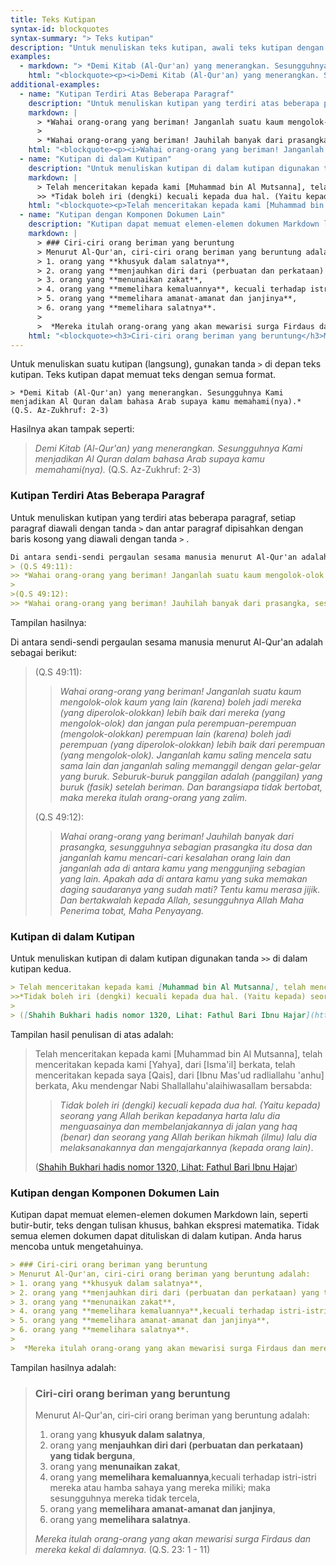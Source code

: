 ```yaml
---
title: Teks Kutipan
syntax-id: blockquotes
syntax-summary: "> Teks kutipan"
description: "Untuk menuliskan teks kutipan, awali teks kutipan dengan tanda `>` dan pisahkan dengan spasi."
examples:
  - markdown: "> *Demi Kitab (Al-Qur'an) yang menerangkan. Sesungguhnya Kami menjadikan Al Quran dalam bahasa Arab supaya kamu memahami(nya).*  (Q.S. Az-Zukhruf: 2-3)"
    html: "<blockquote><p><i>Demi Kitab (Al-Qur'an) yang menerangkan. Sesungguhnya Kami menjadikan Al Quran dalam bahasa Arab supaya kamu memahami(nya)</i>. (Q.S. Az-Zukhruf: 2-3)</p></blockquote>"
additional-examples:
  - name: "Kutipan Terdiri Atas Beberapa Paragraf"
    description: "Untuk menuliskan kutipan yang terdiri atas beberapa paragraf, setiap paragraf diawali dengan tanda `>` dan antar paragraf dipisahkan dengan baris kosong yang diawali dengan tanda `>`."
    markdown: |
      > *Wahai orang-orang yang beriman! Janganlah suatu kaum mengolok-olok kaum yang lain (karena) boleh jadi mereka (yang diperolok-olokkan) lebih baik dari mereka (yang mengolok-olok) dan jangan pula perempuan-perempuan (mengolok-olokkan) perempuan lain (karena) boleh jadi perempuan (yang diperolok-olokkan) lebih baik dari perempuan (yang mengolok-olok). Janganlah kamu saling mencela satu sama lain dan janganlah saling memanggil dengan gelar-gelar yang buruk. Seburuk-buruk panggilan adalah (panggilan) yang buruk (fasik) setelah beriman. Dan barangsiapa tidak bertobat, maka mereka itulah orang-orang yang zalim.*  (Q.S 49:11)
      >
      > *Wahai orang-orang yang beriman! Jauhilah banyak dari prasangka, sesungguhnya sebagian prasangka itu dosa dan janganlah kamu mencari-cari kesalahan orang lain dan janganlah ada di antara kamu yang menggunjing sebagian yang lain. Apakah ada di antara kamu yang suka memakan daging saudaranya yang sudah mati? Tentu kamu merasa jijik. Dan bertakwalah kepada Allah, sesungguhnya Allah Maha Penerima tobat, Maha Penyayang.* (Q.S 49:12)
    html: "<blockquote><p><i>Wahai orang-orang yang beriman! Janganlah suatu kaum mengolok-olok kaum yang lain (karena) boleh jadi mereka (yang diperolok-olokkan) lebih baik dari mereka (yang mengolok-olok) dan jangan pula perempuan-perempuan (mengolok-olokkan) perempuan lain (karena) boleh jadi perempuan (yang diperolok-olokkan) lebih baik dari perempuan (yang mengolok-olok). Janganlah kamu saling mencela satu sama lain dan janganlah saling memanggil dengan gelar-gelar yang buruk. Seburuk-buruk panggilan adalah (panggilan) yang buruk (fasik) setelah beriman. Dan barangsiapa tidak bertobat, maka mereka itulah orang-orang yang zalim.  (Q.S 49:11)</i></p><p><i>Wahai orang-orang yang beriman! Jauhilah banyak dari prasangka, sesungguhnya sebagian prasangka itu dosa dan janganlah kamu mencari-cari kesalahan orang lain dan janganlah ada di antara kamu yang menggunjing sebagian yang lain. Apakah ada di antara kamu yang suka memakan daging saudaranya yang sudah mati? Tentu kamu merasa jijik. Dan bertakwalah kepada Allah, sesungguhnya Allah Maha Penerima tobat, Maha Penyayang. (Q.S 49:12)</i></p></blockquote>"
  - name: "Kutipan di dalam Kutipan"
    description: "Untuk menuliskan kutipan di dalam kutipan digunakan tanda `>>` di dalam kutipan kedua."
    markdown: |
      > Telah menceritakan kepada kami [Muhammad bin Al Mutsanna], telah menceritakan kepada kami [Yahya], dari [Isma'il] berkata, telah menceritakan kepada saya [Qais], dari [Ibnu Mas'ud radliallahu 'anhu] berkata, Aku mendengar Nabi Shallallahu'alaihiwasallam bersabda: 
      >> *Tidak boleh iri (dengki) kecuali kepada dua hal. (Yaitu kepada) seorang yang Allah berikan kepadanya harta lalu dia menguasainya dan membelanjakannya di jalan yang haq (benar) dan seorang yang Allah berikan hikmah (ilmu) lalu dia melaksanakannya dan mengajarkannya (kepada orang lain)*. 
    html: "<blockquote><p>Telah menceritakan kepada kami [Muhammad bin Al Mutsanna], telah menceritakan kepada kami [Yahya], dari [Isma'il] berkata, telah menceritakan kepada saya [Qais], dari [Ibnu Mas'ud radliallahu 'anhu] berkata, Aku mendengar Nabi Shallallahu'alaihiwasallam bersabda: </p><blockquote><p><i>Tidak boleh iri (dengki) kecuali kepada dua hal. (Yaitu kepada) seorang yang Allah berikan kepadanya harta lalu dia menguasainya dan membelanjakannya di jalan yang haq (benar) dan seorang yang Allah berikan hikmah (ilmu) lalu dia melaksanakannya dan mengajarkannya (kepada orang lain).</i></p></blockquote></blockquote>"
  - name: "Kutipan dengan Komponen Dokumen Lain"
    description: "Kutipan dapat memuat elemen-elemen dokumen Markdown lain, seperti butir-butir, teks dengan tulisan khusus, bahkan ekspresi matematika. Tidak semua elemen dokumen dapat dituliskan di dalam kutipan. Anda harus mencoba untuk mengetahuinya."
    markdown: |
      > ### Ciri-ciri orang beriman yang beruntung
      > Menurut Al-Qur'an, ciri-ciri orang beriman yang beruntung adalah:
      > 1. orang yang **khusyuk dalam salatnya**,
      > 2. orang yang **menjauhkan diri dari (perbuatan dan perkataan) yang tidak berguna**,
      > 3. orang yang **menunaikan zakat**,
      > 4. orang yang **memelihara kemaluannya**, kecuali terhadap istri-istri mereka atau hamba sahaya yang mereka miliki; maka sesungguhnya mereka tidak tercela,
      > 5. orang yang **memelihara amanat-amanat dan janjinya**,
      > 6. orang yang **memelihara salatnya**.
      >
      >  *Mereka itulah orang-orang yang akan mewarisi surga Firdaus dan mereka kekal di dalamnya.* (Q.S. 23: 1 - 11)
    html: "<blockquote><h3>Ciri-ciri orang beriman yang beruntung</h3>Menurut Al-Qur'an, ciri-ciri orang beriman yang beruntung adalah:<ol><li>orang yang <b>khusyuk dalam salatnya</b></li>,<li>orang yang <b>menjauhkan diri dari (perbuatan dan perkataan) yang tidak berguna</b>,</li><li><orang yang <b>menunaikan zakat</b>,/li><li>orang yang <b>memelihara kemaluannya</b>,kecuali terhadap istri-istri mereka atau hamba sahaya yang mereka miliki; maka sesungguhnya mereka tidak tercela</li>,<li>orang yang <b>memelihara amanat-amanat dan janjinya</b></li>,<li>orang yang <b>memelihara salatnya</b></li>.</ol><p><i>Mereka itulah orang-orang yang akan mewarisi surga Firdaus dan mereka kekal di dalamnya</i>. (Q.S. 23: 1 - 11)</p></blockquote>"
---
```


Untuk menuliskan suatu kutipan (langsung), gunakan tanda `>`  di depan teks kutipan. Teks kutipan dapat memuat teks dengan semua format. 

```
> *Demi Kitab (Al-Qur'an) yang menerangkan. Sesungguhnya Kami menjadikan Al Quran dalam bahasa Arab supaya kamu memahami(nya).* (Q.S. Az-Zukhruf: 2-3)
```

Hasilnya akan tampak seperti:

> *Demi Kitab (Al-Qur'an) yang menerangkan. Sesungguhnya Kami menjadikan Al Quran dalam bahasa Arab supaya kamu memahami(nya).*  (Q.S. Az-Zukhruf: 2-3)

### Kutipan Terdiri Atas Beberapa Paragraf

Untuk menuliskan kutipan yang terdiri atas beberapa paragraf, setiap paragraf diawali dengan tanda `>` dan antar paragraf dipisahkan dengan baris kosong yang diawali dengan tanda `>` .

```markdown
Di antara sendi-sendi pergaulan sesama manusia menurut Al-Qur'an adalah sebagai berikut:
> (Q.S 49:11):
>> *Wahai orang-orang yang beriman! Janganlah suatu kaum mengolok-olok kaum yang lain (karena) boleh jadi mereka (yang diperolok-olokkan) lebih baik dari mereka (yang mengolok-olok) dan jangan pula perempuan-perempuan (mengolok-olokkan) perempuan lain (karena) boleh jadi perempuan (yang diperolok-olokkan) lebih baik dari perempuan (yang mengolok-olok). Janganlah kamu saling mencela satu sama lain dan janganlah saling memanggil dengan gelar-gelar yang buruk. Seburuk-buruk panggilan adalah (panggilan) yang buruk (fasik) setelah beriman. Dan barangsiapa tidak bertobat, maka mereka itulah orang-orang yang zalim.*  
>
>(Q.S 49:12):
>> *Wahai orang-orang yang beriman! Jauhilah banyak dari prasangka, sesungguhnya sebagian prasangka itu dosa dan janganlah kamu mencari-cari kesalahan orang lain dan janganlah ada di antara kamu yang menggunjing sebagian yang lain. Apakah ada di antara kamu yang suka memakan daging saudaranya yang sudah mati? Tentu kamu merasa jijik. Dan bertakwalah kepada Allah, sesungguhnya Allah Maha Penerima tobat, Maha Penyayang.* 
```

Tampilan hasilnya:

Di antara sendi-sendi pergaulan sesama manusia menurut Al-Qur'an adalah sebagai berikut:
> (Q.S 49:11):
> > *Wahai orang-orang yang beriman! Janganlah suatu kaum mengolok-olok kaum yang lain (karena) boleh jadi mereka (yang diperolok-olokkan) lebih baik dari mereka (yang mengolok-olok) dan jangan pula perempuan-perempuan (mengolok-olokkan) perempuan lain (karena) boleh jadi perempuan (yang diperolok-olokkan) lebih baik dari perempuan (yang mengolok-olok). Janganlah kamu saling mencela satu sama lain dan janganlah saling memanggil dengan gelar-gelar yang buruk. Seburuk-buruk panggilan adalah (panggilan) yang buruk (fasik) setelah beriman. Dan barangsiapa tidak bertobat, maka mereka itulah orang-orang yang zalim.*  
>
> (Q.S 49:12):
>
> > *Wahai orang-orang yang beriman! Jauhilah banyak dari prasangka, sesungguhnya sebagian prasangka itu dosa dan janganlah kamu mencari-cari kesalahan orang lain dan janganlah ada di antara kamu yang menggunjing sebagian yang lain. Apakah ada di antara kamu yang suka memakan daging saudaranya yang sudah mati? Tentu kamu merasa jijik. Dan bertakwalah kepada Allah, sesungguhnya Allah Maha Penerima tobat, Maha Penyayang.* 

### Kutipan di dalam Kutipan

Untuk menuliskan kutipan di dalam kutipan digunakan tanda `>>` di dalam kutipan kedua.

```markdown
> Telah menceritakan kepada kami [Muhammad bin Al Mutsanna], telah menceritakan kepada kami [Yahya], dari [Isma'il] berkata, telah menceritakan kepada saya [Qais], dari [Ibnu Mas'ud radliallahu 'anhu] berkata, Aku mendengar Nabi Shallallahu'alaihiwasallam bersabda: 
>>*Tidak boleh iri (dengki) kecuali kepada dua hal. (Yaitu kepada) seorang yang Allah berikan kepadanya harta lalu dia menguasainya dan membelanjakannya di jalan yang haq (benar) dan seorang yang Allah berikan hikmah (ilmu) lalu dia melaksanakannya dan mengajarkannya (kepada orang lain)*. 
>
> ([Shahih Bukhari hadis nomor 1320, Lihat: Fathul Bari Ibnu Hajar](https://carihadis.com/Shahih_Bukhari/=ilmu))
```

Tampilan hasil penulisan di atas adalah:

> Telah menceritakan kepada kami [Muhammad bin Al Mutsanna], telah menceritakan kepada kami [Yahya], dari [Isma'il] berkata, telah menceritakan kepada saya [Qais], dari [Ibnu Mas'ud radliallahu 'anhu] berkata, Aku mendengar Nabi Shallallahu'alaihiwasallam bersabda: 
>
> >*Tidak boleh iri (dengki) kecuali kepada dua hal. (Yaitu kepada) seorang yang Allah berikan kepadanya harta lalu dia menguasainya dan membelanjakannya di jalan yang haq (benar) dan seorang yang Allah berikan hikmah (ilmu) lalu dia melaksanakannya dan mengajarkannya (kepada orang lain)*. 
> 
> ([Shahih Bukhari hadis nomor 1320, Lihat: Fathul Bari Ibnu Hajar](https://carihadis.com/Shahih_Bukhari/=ilmu))

### Kutipan dengan Komponen Dokumen Lain

Kutipan dapat memuat elemen-elemen dokumen Markdown lain, seperti butir-butir, teks dengan tulisan khusus, bahkan ekspresi matematika. Tidak semua elemen dokumen dapat dituliskan di dalam kutipan. Anda harus mencoba untuk mengetahuinya.

```markdown
> ### Ciri-ciri orang beriman yang beruntung
> Menurut Al-Qur'an, ciri-ciri orang beriman yang beruntung adalah:
> 1. orang yang **khusyuk dalam salatnya**,
> 2. orang yang **menjauhkan diri dari (perbuatan dan perkataan) yang tidak berguna**,
> 3. orang yang **menunaikan zakat**,
> 4. orang yang **memelihara kemaluannya**,kecuali terhadap istri-istri mereka atau hamba sahaya yang mereka miliki; maka sesungguhnya mereka tidak tercela,
> 5. orang yang **memelihara amanat-amanat dan janjinya**,
> 6. orang yang **memelihara salatnya**.
>
>  *Mereka itulah orang-orang yang akan mewarisi surga Firdaus dan mereka kekal di dalamnya.* (Q.S. 23: 1 - 11)
```

Tampilan hasilnya adalah:

> ### Ciri-ciri orang beriman yang beruntung
>
> Menurut Al-Qur'an, ciri-ciri orang beriman yang beruntung adalah:
> 1. orang yang **khusyuk dalam salatnya**,
> 2. orang yang **menjauhkan diri dari (perbuatan dan perkataan) yang tidak berguna**,
> 3. orang yang **menunaikan zakat**,
> 4. orang yang **memelihara kemaluannya**,kecuali terhadap istri-istri mereka atau hamba sahaya yang mereka miliki; maka sesungguhnya mereka tidak tercela,
> 5. orang yang **memelihara amanat-amanat dan janjinya**,
> 6. orang yang **memelihara salatnya**.
>
>  *Mereka itulah orang-orang yang akan mewarisi surga Firdaus dan mereka kekal di dalamnya.* (Q.S. 23: 1 - 11)

